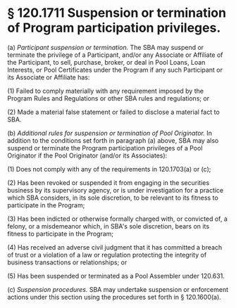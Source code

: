# § 120.1711   Suspension or termination of Program participation privileges.

(a) *Participant suspension or termination.* The SBA may suspend or terminate the privilege of a Participant, and/or any Associate or Affiliate of the Participant, to sell, purchase, broker, or deal in Pool Loans, Loan Interests, or Pool Certificates under the Program if any such Participant or its Associate or Affiliate has:


(1) Failed to comply materially with any requirement imposed by the Program Rules and Regulations or other SBA rules and regulations; or


(2) Made a material false statement or failed to disclose a material fact to SBA.


(b) *Additional rules for suspension or termination of Pool Originator.* In addition to the conditions set forth in paragraph (a) above, SBA may also suspend or terminate the Program participation privileges of a Pool Originator if the Pool Originator (and/or its Associates):


(1) Does not comply with any of the requirements in 120.1703(a) or (c);


(2) Has been revoked or suspended it from engaging in the securities business by its supervisory agency, or is under investigation for a practice which SBA considers, in its sole discretion, to be relevant to its fitness to participate in the Program;


(3) Has been indicted or otherwise formally charged with, or convicted of, a felony, or a misdemeanor which, in SBA's sole discretion, bears on its fitness to participate in the Program;


(4) Has received an adverse civil judgment that it has committed a breach of trust or a violation of a law or regulation protecting the integrity of business transactions or relationships; or


(5) Has been suspended or terminated as a Pool Assembler under 120.631.


(c) *Suspension procedures.* SBA may undertake suspension or enforcement actions under this section using the procedures set forth in § 120.1600(a).




